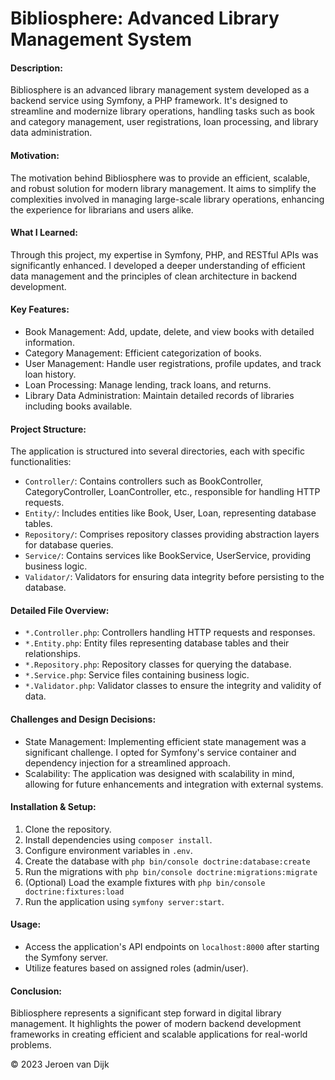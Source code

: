 # Bibliosphere: Advanced Library Management System

#### Description:

Bibliosphere is an advanced library management system developed as a backend service using Symfony, a PHP framework. It's designed to streamline and modernize library operations, handling tasks such as book and category management, user registrations, loan processing, and library data administration.

#### Motivation:

The motivation behind Bibliosphere was to provide an efficient, scalable, and robust solution for modern library management. It aims to simplify the complexities involved in managing large-scale library operations, enhancing the experience for librarians and users alike.

#### What I Learned:

Through this project, my expertise in Symfony, PHP, and RESTful APIs was significantly enhanced. I developed a deeper understanding of efficient data management and the principles of clean architecture in backend development.

#### Key Features:

- Book Management: Add, update, delete, and view books with detailed information.
- Category Management: Efficient categorization of books.
- User Management: Handle user registrations, profile updates, and track loan history.
- Loan Processing: Manage lending, track loans, and returns.
- Library Data Administration: Maintain detailed records of libraries including books available.

#### Project Structure:

The application is structured into several directories, each with specific functionalities:

- `Controller/`: Contains controllers such as BookController, CategoryController, LoanController, etc., responsible for handling HTTP requests.
- `Entity/`: Includes entities like Book, User, Loan, representing database tables.
- `Repository/`: Comprises repository classes providing abstraction layers for database queries.
- `Service/`: Contains services like BookService, UserService, providing business logic.
- `Validator/`: Validators for ensuring data integrity before persisting to the database.

#### Detailed File Overview:

- `*.Controller.php`: Controllers handling HTTP requests and responses.
- `*.Entity.php`: Entity files representing database tables and their relationships.
- `*.Repository.php`: Repository classes for querying the database.
- `*.Service.php`: Service files containing business logic.
- `*.Validator.php`: Validator classes to ensure the integrity and validity of data.

#### Challenges and Design Decisions:

- State Management: Implementing efficient state management was a significant challenge. I opted for Symfony's service container and dependency injection for a streamlined approach.
- Scalability: The application was designed with scalability in mind, allowing for future enhancements and integration with external systems.

#### Installation & Setup:

1. Clone the repository.
2. Install dependencies using `composer install`.
3. Configure environment variables in `.env`.
4. Create the database with `php bin/console doctrine:database:create`
5. Run the migrations with `php bin/console doctrine:migrations:migrate`
6. (Optional) Load the example fixtures with `php bin/console doctrine:fixtures:load`
7. Run the application using `symfony server:start`.

#### Usage:

- Access the application's API endpoints on `localhost:8000` after starting the Symfony server.
- Utilize features based on assigned roles (admin/user).

#### Conclusion:

Bibliosphere represents a significant step forward in digital library management. It highlights the power of modern backend development frameworks in creating efficient and scalable applications for real-world problems.

© 2023 Jeroen van Dijk